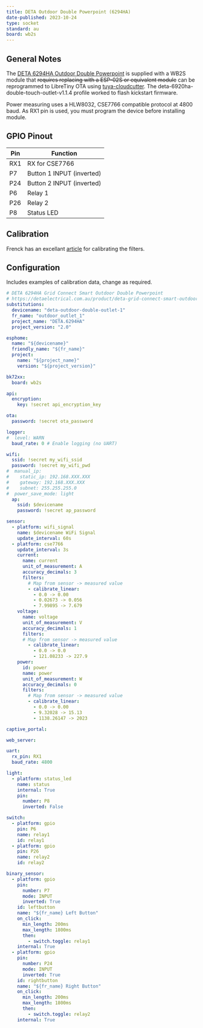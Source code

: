 ```yaml
---
title: DETA Outdoor Double Powerpoint (6294HA)
date-published: 2023-10-24
type: socket
standard: au
board: wb2s
---
```


## General Notes

The [DETA 6294HA Outdoor Double Powerpoint](https://detaelectrical.com.au/product/deta-grid-connect-smart-outdoor-double-powerpoint/) is supplied with a WB2S module that ~~requires replacing with a ESP-02S or equivalent module~~ can be reprogrammed to LibreTiny OTA using [tuya-cloudcutter](https://github.com/tuya-cloudcutter/tuya-cloudcutter).
The deta-6920ha-double-touch-outlet-v1.1.4 profile worked to flash kickstart firmware.

Power measuring uses a HLW8032, CSE7766 compatible protocol at 4800 baud. As RX1 pin is used, you must program the device before installing module.

## GPIO Pinout

| Pin    | Function                  |
| ------ | ------------------------- |
| RX1    | RX for CSE7766            |
| P7     | Button 1 INPUT (inverted) |
| P24    | Button 2 INPUT (inverted) |
| P6     | Relay 1                   |
| P26    | Relay 2                   |
| P8     | Status LED                |

## Calibration

Frenck has an excellant [article](https://frenck.dev/calibrating-an-esphome-flashed-power-plug/#7-applying-corrections-to-the-firmware) for calibrating the filters.

## Configuration

Includes examples of calibration data, change as required.

```yaml
# DETA 6294HA Grid Connect Smart Outdoor Double Powerpoint
# https://detaelectrical.com.au/product/deta-grid-connect-smart-outdoor-double-powerpoint/
substitutions:
  devicename: "deta-outdoor-double-outlet-1"
  fr_name: "outdoor_outlet_1"
  project_name: "DETA.6294HA"
  project_version: "2.0"

esphome:
  name: "${devicename}"
  friendly_name: "${fr_name}"
  project:
    name: "${project_name}"
    version: "${project_version}"

bk72xx:
  board: wb2s

api:
  encryption:
    key: !secret api_encryption_key

ota:
  password: !secret ota_password

logger:
#  level: WARN
  baud_rate: 0 # Enable logging (no UART)

wifi:
  ssid: !secret my_wifi_ssid
  password: !secret my_wifi_pwd
#  manual_ip:
#    static_ip: 192.168.XXX.XXX
#    gateway: 192.168.XXX.XXX
#    subnet: 255.255.255.0
#  power_save_mode: light
  ap:
    ssid: $devicename
    password: !secret ap_password

sensor:
  - platform: wifi_signal
    name: $devicename WiFi Signal
    update_interval: 60s
  - platform: cse7766
    update_interval: 3s
    current:
      name: current
      unit_of_measurement: A
      accuracy_decimals: 3
      filters:
        # Map from sensor -> measured value
        - calibrate_linear:
          - 0.0 -> 0.00
          - 0.02673 -> 0.056
          - 7.99895 -> 7.679
    voltage:
      name: voltage
      unit_of_measurement: V
      accuracy_decimals: 1
      filters:
      # Map from sensor -> measured value
        - calibrate_linear:
          - 0.0 -> 0.0
          - 121.08233 -> 227.9
    power:
      id: power
      name: power
      unit_of_measurement: W
      accuracy_decimals: 0
      filters:
        # Map from sensor -> measured value
        - calibrate_linear:
          - 0.0 -> 0.00
          - 9.32028 -> 15.13
          - 1138.26147 -> 2023

captive_portal:

web_server:

uart:
  rx_pin: RX1
  baud_rate: 4800

light:
  - platform: status_led
    name: status
    internal: True
    pin:
      number: P8
      inverted: False

switch:
  - platform: gpio
    pin: P6
    name: relay1
    id: relay1
  - platform: gpio
    pin: P26
    name: relay2
    id: relay2

binary_sensor:
  - platform: gpio
    pin:
      number: P7
      mode: INPUT
      inverted: True
    id: leftbutton
    name: "${fr_name} Left Button"
    on_click:
      min_length: 200ms
      max_length: 1800ms
      then:
        - switch.toggle: relay1
    internal: True
  - platform: gpio
    pin:
      number: P24
      mode: INPUT
      inverted: True
    id: rightbutton
    name: "${fr_name} Right Button"
    on_click:
      min_length: 200ms
      max_length: 1800ms
      then:
        - switch.toggle: relay2
    internal: True
```
